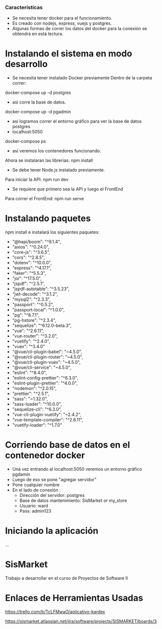 ### Características
- Se necesita tener docker para el funcionamiento.
- Es creado con nodejs, express, vuejs y postgres.
- Algunas formas de correr los datos del docker para la conexión se obtendrá en está lectura.

# Instalando el sistema en modo desarrollo

- Se necesita tener instalado Docker previamente
Dentro de la carpeta correr:

docker-compose up -d postgres
- así corre la base de datos.

docker-compose up -d pgadmin
- así logramos correr el entorno gráfico para ver la base de datos postgres
- localhost:5050

docker-compose ps
- así veremos los contenedores funcionando.

Ahora se instalaran las librerias: npm install
- Se debe tener Node.js instalado previamente.

Para iniciar la API: npm run dev

- Se requiere que primero sea la API y luego el FrontEnd

Para correr el FrontEnd: npm run serve


# Instalando paquetes

npm install
e instalará los siguientes paquetes:
- "@hapi/boom": "^9.1.4",
- "axios": "^0.24.0",
- "core-js": "^3.6.5",
- "cors": "^2.8.5",
- "dotenv": "^10.0.0",
- "express": "^4.17.1",
- "faker": "^5.5.3",
- "joi": "^17.5.0",
- "jspdf": "^2.5.1",
- "jspdf-autotable": "^3.5.23",
- "jwt-decode": "^3.1.2",
- "mysql2": "^2.3.3",
- "passport": "^0.5.2",
- "passport-local": "^1.0.0",
- "pg": "^8.7.1",
- "pg-hstore": "^2.3.4",
- "sequelize": "^6.12.0-beta.3",
- "vue": "^2.6.11",
- "vue-router": "^3.2.0",
- "vuetify": "^2.4.0",
- "vuex": "^3.4.0"
-  "@vue/cli-plugin-babel": "~4.5.0",
-  "@vue/cli-plugin-router": "~4.5.0",
-  "@vue/cli-plugin-vuex": "~4.5.0",
-  "@vue/cli-service": "~4.5.0",
-  "eslint": "^8.4.0",
-  "eslint-config-prettier": "^8.3.0",
-  "eslint-plugin-prettier": "^4.0.0",
-  "nodemon": "^2.0.15",
-  "prettier": "^2.5.1",
-  "sass": "~1.32.0",
-   "sass-loader": "^10.0.0",
-   "sequelize-cli": "^6.3.0",
-   "vue-cli-plugin-vuetify": "~2.4.2",
-   "vue-template-compiler": "^2.6.11",
-   "vuetify-loader": "^1.7.0"

# Corriendo base de datos en el contenedor docker

- Una vez entrando al localhost:5050 veremos un entorno gráfico pgdamin
- Luego de eso se pone "agregar servidor"
- Pone cualquier nombre
- En el lado de conexión :
  - Dirección del servidor: postgres
  - Base de datos mantenimiento: SisMarket or my_store
  - Usuario: ward
  - Pass: admin123
 
# Iniciando la aplicación
...
# SisMarket
 Trabajo a desarrollar en el curso de Proyectos de Software II
# Enlaces de Herramientas Usadas

https://trello.com/b/TcLFMwaO/aplicativo-kardex

https://sismarket.atlassian.net/jira/software/projects/SISMARKET/boards/3
